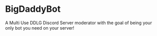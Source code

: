 # BigDaddyBot
A Multi Use DDLG Discord Server moderator with the goal of being your only bot you need on your server!
